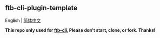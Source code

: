## ftb-cli-plugin-template

English | [简体中文](./README-zh_CN.md)

**This repo only used for [ftb-cli](https://github.com/ftb-family/ftb-cli), Please don't start, clone, or fork. Thanks!**